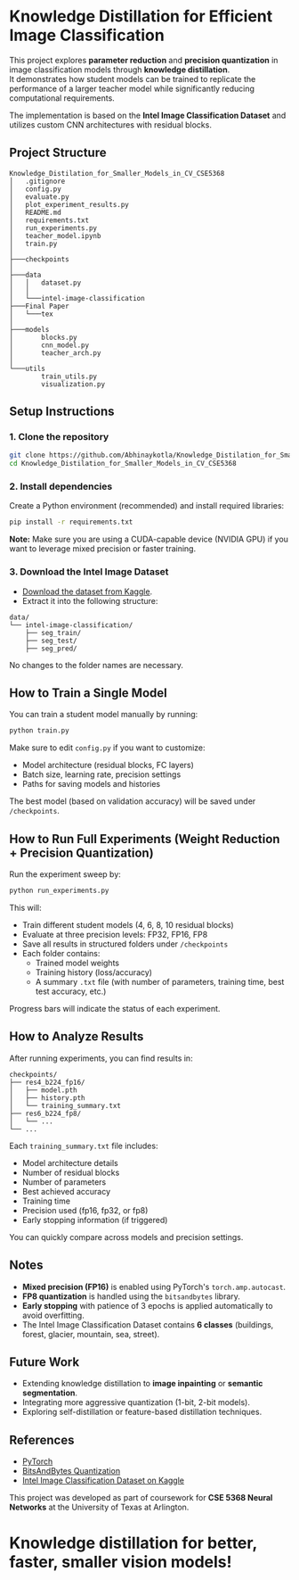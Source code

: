 
# Knowledge Distillation for Efficient Image Classification

This project explores **parameter reduction** and **precision quantization** in image classification models through **knowledge distillation**.  
It demonstrates how student models can be trained to replicate the performance of a larger teacher model while significantly reducing computational requirements.

The implementation is based on the **Intel Image Classification Dataset** and utilizes custom CNN architectures with residual blocks.

## Project Structure
```
Knowledge_Distilation_for_Smaller_Models_in_CV_CSE5368
│   .gitignore
│   config.py
│   evaluate.py
│   plot_experiment_results.py
│   README.md
│   requirements.txt
│   run_experiments.py
│   teacher_model.ipynb
│   train.py
│
├───checkpoints
│
├───data
│   │   dataset.py
│   │
│   └───intel-image-classification
├───Final Paper
│   └───tex
│
├───models
│       blocks.py
│       cnn_model.py
│       teacher_arch.py
│
└───utils
        train_utils.py
        visualization.py
```

## Setup Instructions

### 1. Clone the repository
```bash
git clone https://github.com/Abhinaykotla/Knowledge_Distilation_for_Smaller_Models_in_CV_CSE5368
cd Knowledge_Distilation_for_Smaller_Models_in_CV_CSE5368
```

### 2. Install dependencies
Create a Python environment (recommended) and install required libraries:

```bash
pip install -r requirements.txt
```

**Note:** Make sure you are using a CUDA-capable device (NVIDIA GPU) if you want to leverage mixed precision or faster training.

### 3. Download the Intel Image Dataset
- [Download the dataset from Kaggle](https://www.kaggle.com/datasets/puneet6060/intel-image-classification).
- Extract it into the following structure:

```
data/
└── intel-image-classification/
    ├── seg_train/
    ├── seg_test/
    ├── seg_pred/
```

No changes to the folder names are necessary.

## How to Train a Single Model

You can train a student model manually by running:

```bash
python train.py
```

Make sure to edit `config.py` if you want to customize:
- Model architecture (residual blocks, FC layers)
- Batch size, learning rate, precision settings
- Paths for saving models and histories

The best model (based on validation accuracy) will be saved under `/checkpoints`.

## How to Run Full Experiments (Weight Reduction + Precision Quantization)

Run the experiment sweep by:

```bash
python run_experiments.py
```

This will:
- Train different student models (4, 6, 8, 10 residual blocks)
- Evaluate at three precision levels: FP32, FP16, FP8
- Save all results in structured folders under `/checkpoints`
- Each folder contains:
  - Trained model weights
  - Training history (loss/accuracy)
  - A summary `.txt` file (with number of parameters, training time, best test accuracy, etc.)

Progress bars will indicate the status of each experiment.

## How to Analyze Results

After running experiments, you can find results in:

```
checkpoints/
├── res4_b224_fp16/
│   ├── model.pth
│   ├── history.pth
│   └── training_summary.txt
├── res6_b224_fp8/
│   └── ...
└── ...
```

Each `training_summary.txt` file includes:
- Model architecture details
- Number of residual blocks
- Number of parameters
- Best achieved accuracy
- Training time
- Precision used (fp16, fp32, or fp8)
- Early stopping information (if triggered)

You can quickly compare across models and precision settings.

## Notes
- **Mixed precision (FP16)** is enabled using PyTorch's `torch.amp.autocast`.
- **FP8 quantization** is handled using the `bitsandbytes` library.
- **Early stopping** with patience of 3 epochs is applied automatically to avoid overfitting.
- The Intel Image Classification Dataset contains **6 classes** (buildings, forest, glacier, mountain, sea, street).

## Future Work
- Extending knowledge distillation to **image inpainting** or **semantic segmentation**.
- Integrating more aggressive quantization (1-bit, 2-bit models).
- Exploring self-distillation or feature-based distillation techniques.

## References
- [PyTorch](https://pytorch.org/)
- [BitsAndBytes Quantization](https://github.com/TimDettmers/bitsandbytes)
- [Intel Image Classification Dataset on Kaggle](https://www.kaggle.com/datasets/puneet6060/intel-image-classification)

This project was developed as part of coursework for **CSE 5368 Neural Networks** at the University of Texas at Arlington.

# Knowledge distillation for better, faster, smaller vision models!

